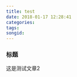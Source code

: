 ```yaml
---
title: test
date: 2018-01-17 12:28:41
categories:
tags:
songid:
---
```

### 标题
这是测试文章2
![]()
<!-- more -->